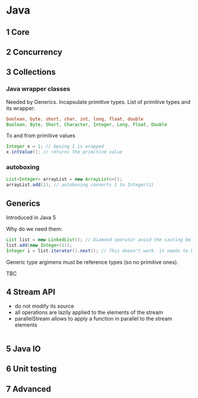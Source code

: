 # Java
## 1 Core
## 2 Concurrency
## 3 Collections
### Java wrapper classes
Needed by Generics. Incapsulate primitive types. 
List of primitive types and its wrapper: 
```java
boolean, byte, short, char, int, long, float, double 
Boolean, Byte, Short, Character, Integer, Long, Float, Double
```
To and from primitive values
```java
Integer x = 1; // bpxing 1 is wrapped
x.intValue(); // returns the primitive value
```

### autoboxing
```java
List<Integer> arrayList = new ArrayList<>();
arrayList.add(1); // autoboxing converts 1 to Integer(1)
```

## Generics
Introduced in Java 5

Why do we need them:
```java
List list = new LinkedList(); // Diamond operator avoid the casting belowList<Integer> list = new LinkedList()
list.add(new Integer(1)); 
Integer i = list.iterator().next(); // This doesn't work. it needs to be casted
```
Generic type argimens must be reference types (so no primitive ones).

TBC
## 4 Stream API
* do not modify its source
* all operations are lazily applied to the elements of the stream
* parallelStream allows to apply a function in parallel to the stream elements

```java
```
## 5 Java IO
## 6 Unit testing
## 7 Advanced
